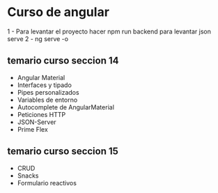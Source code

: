 # Curso de angular

1 - Para levantar el proyecto hacer npm run backend para levantar json serve
2 - ng serve -o

## temario curso seccion 14

- Angular Material
- Interfaces y tipado
- Pipes personalizados
- Variables de entorno
- Autocomplete de AngularMaterial
- Peticiones HTTP
- JSON-Server
- Prime Flex

## temario curso seccion 15

- CRUD
- Snacks
- Formulario reactivos
